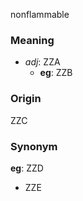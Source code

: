nonflammable
### Meaning
+ _adj_: ZZA
    + __eg__: ZZB

### Origin

ZZC

### Synonym

__eg__: ZZD

+ ZZE


